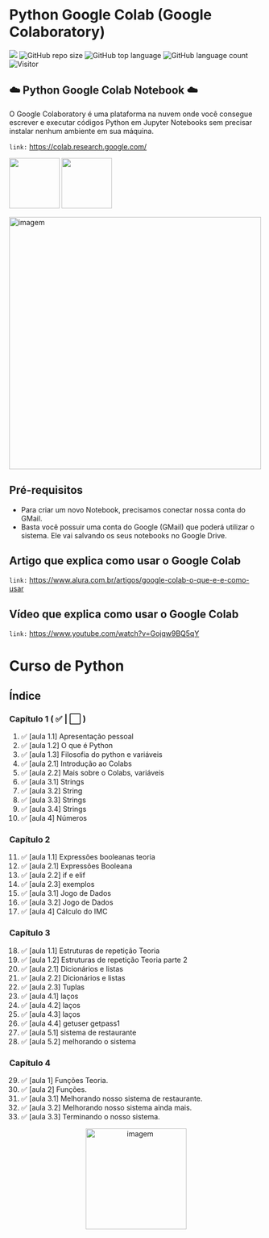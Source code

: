 # Python Google Colab (Google Colaboratory)

[![](https://img.shields.io/badge/made_by-eduardodsr-green)](https://github.com/eduardods/)
![GitHub repo size](https://img.shields.io/github/repo-size/eduardodsr/Python-Google-Colab)
![GitHub top language](https://img.shields.io/github/languages/top/eduardodsr/Python-Google-Colab)
![GitHub language count](https://img.shields.io/github/languages/count/eduardodsr/Python-Google-Colab)
![Visitor](https://visitor-badge.glitch.me/badge?page_id=eduardodsr.Python-Google-Colab)



## :cloud: Python Google Colab Notebook :cloud:
 
 O Google Colaboratory é uma plataforma na nuvem onde você consegue escrever e executar códigos Python em Jupyter Notebooks sem precisar instalar nenhum ambiente em sua máquina. 

``` link: ```  https://colab.research.google.com/

<div class="code" align="left">
<code><a href="https://www.python.org/" target="_blank"><img height="100" src="https://www.vectorlogo.zone/logos/python/python-ar21.svg"></a></code>
<code><a href="https://jupyter.org/" target="_blank"><img height="100" src="https://www.vectorlogo.zone/logos/jupyter/jupyter-ar21.svg"></a></code>
</div>
<p align="rigth">
  <img src=https://github.com/eduardodsr/Python-Google-Colab/blob/master/logo.png?raw=true" alt="imagem" width="500px" />
 </p>

                                                                                                 
## Pré-requisitos

- Para criar um novo Notebook, precisamos conectar nossa conta do GMail. 
- Basta você possuir uma conta do Google (GMail) que poderá utilizar o sistema. Ele vai salvando os seus notebooks no Google Drive.

## Artigo que explica como usar o Google Colab

``` link: ```  https://www.alura.com.br/artigos/google-colab-o-que-e-e-como-usar

## Vídeo que explica como usar o Google Colab

``` link: ```  https://www.youtube.com/watch?v=Gojqw9BQ5qY

# Curso de Python
  
## Índice 

### Capítulo 1 (  :white_check_mark: | :white_large_square:  )
1. :white_check_mark: [aula 1.1] Apresentação pessoal
2. :white_check_mark: [aula 1.2] O que é Python
3. :white_check_mark: [aula 1.3] Filosofia do python e variáveis
4. :white_check_mark: [aula 2.1] Introdução ao Colabs
5. :white_check_mark: [aula 2.2] Mais sobre o Colabs, variáveis
6. :white_check_mark: [aula 3.1] Strings
7. :white_check_mark: [aula 3.2] String
8. :white_check_mark: [aula 3.3] Strings
9. :white_check_mark: [aula 3.4] Strings
10. :white_check_mark: [aula 4] Números

### Capítulo 2
11. :white_check_mark: [aula 1.1] Expressões booleanas teoria
12. :white_check_mark: [aula 2.1] Expressões Booleana
13. :white_check_mark: [aula 2.2] if e elif
14. :white_check_mark: [aula 2.3] exemplos
15. :white_check_mark: [aula 3.1] Jogo de Dados
16. :white_check_mark: [aula 3.2] Jogo de Dados
17. :white_check_mark: [aula 4] Cálculo do IMC

### Capítulo 3
18. :white_check_mark:  [aula 1.1] Estruturas de repetição Teoria
19. :white_check_mark:  [aula 1.2] Estruturas de repetição Teoria parte 2   
20. :white_check_mark:  [aula 2.1] Dicionários e listas
21. :white_check_mark:  [aula 2.2] Dicionários e listas
22. :white_check_mark:  [aula 2.3] Tuplas
23. :white_check_mark:  [aula 4.1] laços
24. :white_check_mark:  [aula 4.2] laços
25. :white_check_mark:  [aula 4.3] laços
26. :white_check_mark:  [aula 4.4] getuser getpass1
27. :white_check_mark:  [aula 5.1] sistema de restaurante
28. :white_check_mark:  [aula 5.2] melhorando o sistema

### Capítulo 4
29. :white_check_mark: [aula 1] Funções Teoria.
30. :white_check_mark: [aula 2] Funções.
31. :white_check_mark: [aula 3.1] Melhorando nosso sistema de restaurante.
32. :white_check_mark: [aula 3.2] Melhorando nosso sistema ainda mais.
33. :white_check_mark: [aula 3.3] Terminando o nosso sistema. 


  <p align="center"><img src=https://i.imgur.com/eP8QQc8.png?raw=true" alt="imagem" width="200px" /></p>
